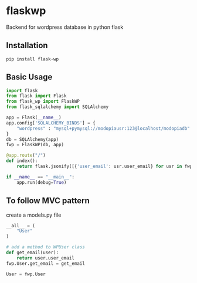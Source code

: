 # flaskwp
Backend for wordpress database in python flask

## Installation
```
pip install flask-wp
```

## Basic Usage
```python
import flask
from flask import Flask
from flask_wp import FlaskWP
from flask_sqlalchemy import SQLAlchemy

app = Flask(__name__)
app.config['SQLALCHEMY_BINDS'] = {
    "wordpress" : "mysql+pymysql://modopiausr:123@localhost/modopiadb"
}
db = SQLAlchemy(app)
fwp = FlaskWP(db, app)

@app.route("/")
def index():
    return flask.jsonify([{'user_email': usr.user_email} for usr in fwp.User.query.all()])

if __name__ == "__main__":
    app.run(debug=True)
```

## To follow MVC pattern
create a models.py file 
```python
__all__ = (
	"User"
)

# add a method to WPUser class
def get_email(user):
    return user.user_email
fwp.User.get_email = get_email

User = fwp.User
```
